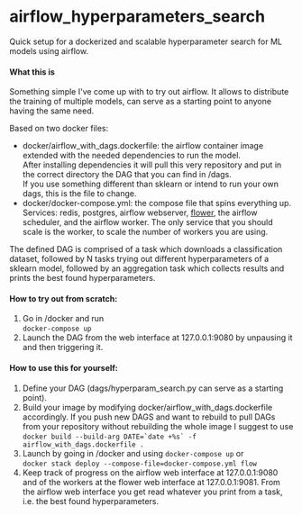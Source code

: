 # airflow_hyperparameters_search
Quick setup for a dockerized and scalable hyperparameter search for ML models using airflow.

#### What this is
Something simple I've come up with
to try out airflow. It allows to distribute
the training of multiple models, can serve
as a starting point to anyone having the same
need.  

Based on two docker files:
- docker/airflow_with_dags.dockerfile: the airflow container
image extended with the needed dependencies to run the model.  
After
installing dependencies it will pull this very
repository and put in the correct directory the DAG
that you can find in /dags.  
If you use something different than sklearn or intend
to run your own dags, this is the file to change.
- docker/docker-compose.yml: the compose file that spins
everything up.  
Services: redis, postgres, airflow webserver, [flower](https://flower.readthedocs.io/en/latest/),
the airflow scheduler, and the airflow worker. The only service
that you should scale is the worker, to scale the number of workers
you are using.

The defined DAG is comprised of a task which downloads a classification
dataset, followed by N tasks trying out different hyperparameters
of a sklearn model, followed by an aggregation task which collects
results and prints the best found hyperparameters.

#### How to try out from scratch:
1) Go in /docker and run  
``docker-compose up``
3) Launch the DAG from the web interface at 127.0.0.1:9080 by
unpausing it and then triggering it.

#### How to use this for yourself:
1) Define your DAG (dags/hyperparam_search.py can serve as a starting point).
2) Build your image by modifying docker/airflow_with_dags.dockerfile accordingly. If
you push new DAGS and want to rebuild to pull DAGs from your repository
without rebuilding the whole image I suggest to use  
``docker build --build-arg DATE=`date +%s` -f airflow_with_dags.dockerfile .``
3) Launch by going in /docker and using `docker-compose up` or  
`docker stack deploy --compose-file=docker-compose.yml flow`
4) Keep track of progress on the airflow web interface at 127.0.0.1:9080 and
of the workers at the flower web interface at 127.0.0.1:9081. From the airflow
web interface you get read whatever you print from a task, i.e. the best found
hyperparameters.